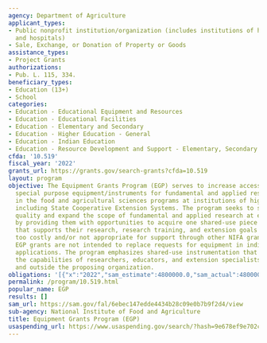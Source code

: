 ```yaml
---
agency: Department of Agriculture
applicant_types:
- Public nonprofit institution/organization (includes institutions of higher education
  and hospitals)
- Sale, Exchange, or Donation of Property or Goods
assistance_types:
- Project Grants
authorizations:
- Pub. L. 115, 334.
beneficiary_types:
- Education (13+)
- School
categories:
- Education - Educational Equipment and Resources
- Education - Educational Facilities
- Education - Elementary and Secondary
- Education - Higher Education - General
- Education - Indian Education
- Education - Resource Development and Support - Elementary, Secondary Education
cfda: '10.519'
fiscal_year: '2022'
grants_url: https://grants.gov/search-grants?cfda=10.519
layout: program
objective: The Equipment Grants Program (EGP) serves to increase access to shared-use
  special purpose equipment/instruments for fundamental and applied research for use
  in the food and agricultural sciences programs at institutions of higher education,
  including State Cooperative Extension Systems. The program seeks to strengthen the
  quality and expand the scope of fundamental and applied research at eligible institutions,
  by providing them with opportunities to acquire one shared-use piece of equipment/instrument
  that supports their research, research training, and extension goals and may be
  too costly and/or not appropriate for support through other NIFA grant programs.
  EGP grants are not intended to replace requests for equipment in individual project
  applications. The program emphasizes shared-use instrumentation that will enhance
  the capabilities of researchers, educators, and extension specialists both within
  and outside the proposing organization.
obligations: '[{"x":"2022","sam_estimate":4800000.0,"sam_actual":4800000.0,"usa_spending_actual":4789065.08},{"x":"2023","sam_estimate":4800000.0,"sam_actual":4800000.0,"usa_spending_actual":4734987.85},{"x":"2024","sam_estimate":4800000.0,"sam_actual":0.0,"usa_spending_actual":4795546.22}]'
permalink: /program/10.519.html
popular_name: EGP
results: []
sam_url: https://sam.gov/fal/6ebec147edde4434b28c09e0b7b9f2d4/view
sub-agency: National Institute of Food and Agriculture
title: Equipment Grants Program (EGP)
usaspending_url: https://www.usaspending.gov/search/?hash=9e678ef9e702c35d453ae9c4023da55b
---
```

